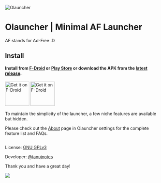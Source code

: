 ![Olauncher](https://repository-images.githubusercontent.com/278638069/db0acb80-661b-11eb-803e-926cae5dccb4)


# Olauncher | Minimal AF Launcher
AF stands for Ad-Free :D


## Install

#### Install from [F-Droid](https://f-droid.org/packages/app.olauncher) or [Play Store](https://play.google.com/store/apps/details?id=app.olauncher) or download the APK from the [latest release](https://github.com/tanujnotes/Olauncher/releases/).

[<img src="https://fdroid.gitlab.io/artwork/badge/get-it-on.png"
    alt="Get it on F-Droid"
    height="80">](https://f-droid.org/packages/app.olauncher)
[<img src="https://play.google.com/intl/en_us/badges/static/images/badges/en_badge_web_generic.png"
    alt="Get it on F-Droid"
    height="80">](https://play.google.com/store/apps/details?id=app.olauncher)

To maintain the simplicity of the launcher, a few niche features are available but hidden.

Please check out the [About](https://tanujnotes.substack.com/p/olauncher-minimal-af-launcher?utm_source=github) page in Olauncher settings for the complete feature list and FAQs.

##

License: [GNU GPLv3](https://www.gnu.org/licenses/gpl-3.0.en.html)

Developer: [@tanujnotes](https://twitter.com/tanujnotes)

Thank you and have a great day!

<a href="https://www.buymeacoffee.com/tanujnotes"><img src="https://img.buymeacoffee.com/button-api/?text=Buy dev a coffee&emoji=&slug=tanujnotes&button_colour=FFDD00&font_colour=000000&font_family=Cookie&outline_colour=000000&coffee_colour=ffffff" /></a>
